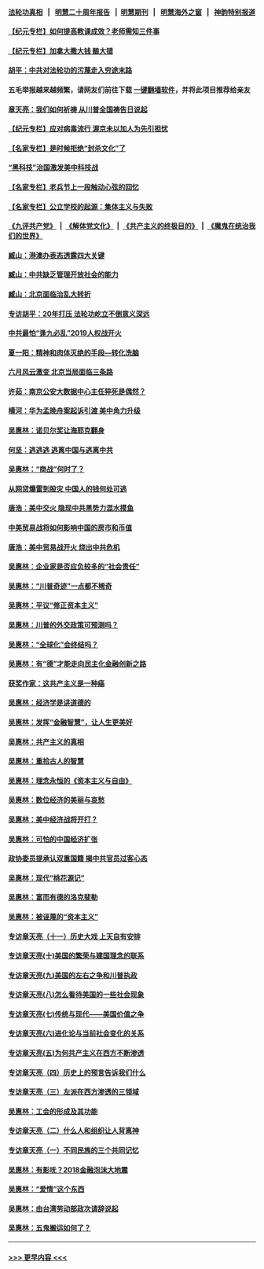 #### [法轮功真相](https://github.com/gfw-breaker/truth/blob/master/README.md?t=0) &nbsp;&nbsp;|&nbsp;&nbsp; [明慧二十周年报告](https://github.com/gfw-breaker/mh-reports/blob/master/README.md?t=0) &nbsp;&nbsp;|&nbsp;&nbsp;[明慧期刊](https://github.com/gfw-breaker/mh-qikan) &nbsp;&nbsp;|&nbsp;&nbsp; [明慧海外之窗](https://github.com/gfw-breaker/mh-news/blob/master/README.md?t=0) &nbsp;&nbsp;|&nbsp;&nbsp; [神韵特别报道](https://github.com/gfw-breaker/mh-news/blob/master/shenyun.md?t=0)
#### [【纪元专栏】如何提高教课成效？老师需知三件事](../pages/nsc423/n12417848.md?t=07070901) 
#### [【纪元专栏】加拿大撒大钱 酿大错](../pages/nsc423/n12406564.md?t=07070901) 
#### [胡平：中共对法轮功的污蔑走入穷途末路](../pages/nsc423/n12266737.md?t=07070901) 
#### 五毛举报越来越频繁，请网友们前往下载 [一键翻墙软件](https://github.com/gfw-breaker/ssr-accounts)，并将此项目推荐给亲友
#### [章天亮：我们如何祈祷 从川普全国祷告日说起](../pages/nsc423/n11944627.md?t=07070901) 
#### [【纪元专栏】应对病毒流行 渥京未以加人为先引担忧](../pages/nsc423/n11875714.md?t=07070901) 
#### [【名家专栏】是时候拒绝“封杀文化”了](../pages/nsc423/n11814093.md?t=07070901) 
#### [“黑科技”治国激发美中科技战](../pages/nsc423/n11638056.md?t=07070901) 
#### [【名家专栏】老兵节上一段触动心弦的回忆](../pages/nsc423/n11646016.md?t=07070901) 
#### [【名家专栏】公立学校的起源：集体主义与失败](../pages/nsc423/n11601833.md?t=07070901) 
#### [《九评共产党》](https://github.com/begood0513/9ping.md/blob/master/README.md) &nbsp;|&nbsp; [《解体党文化》](../../../../jtdwh.md/blob/master/README.md)  &nbsp;|&nbsp; [《共产主义的终极目的》](../../../../gczydzjmd.md/blob/master/README.md) &nbsp;|&nbsp; [《魔鬼在统治我们的世界》](../../../../mgztzwmdsj.md/blob/master/README.md) 
#### [臧山：港澳办表态透露四大关键](../pages/nsc423/n11421628.md?t=07070901) 
#### [臧山：中共缺乏管理开放社会的能力](../pages/nsc423/n11407457.md?t=07070901) 
#### [臧山：北京面临治乱大转折](../pages/nsc423/n11406895.md?t=07070901) 
#### [专访胡平：20年打压 法轮功屹立不倒意义深远](../pages/nsc423/n11398800.md?t=07070901) 
#### [中共最怕“逢九必乱”2019人权战开火](../pages/nsc423/n11385248.md?t=07070901) 
#### [夏一阳：精神和肉体灭绝的手段—转化洗脑](../pages/nsc423/n11368250.md?t=07070901) 
#### [六月风云激变 北京当局面临三条路](../pages/nsc423/n11313668.md?t=07070901) 
#### [许茹：南京公安大数据中心主任猝死是偶然？](../pages/nsc423/n11064744.md?t=07070901) 
#### [横河：华为孟晚舟案起诉引渡 美中角力升级](../pages/nsc423/n11027230.md?t=07070901) 
#### [吴惠林：诺贝尔奖让海耶克翻身](../pages/nsc423/n10890049.md?t=07070901) 
#### [何坚：逃逃逃 逃离中国与逃离中共](../pages/nsc423/n10592891.md?t=07070901) 
#### [吴惠林：“商战”何时了？](../pages/nsc423/n10573558.md?t=07070901) 
#### [从网贷爆雷到股灾 中国人的钱何处可逃](../pages/nsc423/n10572800.md?t=07070901) 
#### [唐浩：美中交火 隐现中共黑势力混水摸鱼](../pages/nsc423/n10544040.md?t=07070901) 
#### [中美贸易战将如何影响中国的房市和币值](../pages/nsc423/n10543697.md?t=07070901) 
#### [唐浩：美中贸易战开火 烧出中共危机](../pages/nsc423/n10540126.md?t=07070901) 
#### [吴惠林：企业家是否应负较多的“社会责任”](../pages/nsc423/n10535022.md?t=07070901) 
#### [吴惠林：“川普奇迹”一点都不稀奇](../pages/nsc423/n10512808.md?t=07070901) 
#### [吴惠林：平议“修正资本主义”](../pages/nsc423/n10495724.md?t=07070901) 
#### [吴惠林：川普的外交政策可预测吗？](../pages/nsc423/n10462387.md?t=07070901) 
#### [吴惠林：“全球化”会终结吗？](../pages/nsc423/n10452838.md?t=07070901) 
#### [吴惠林：有“德”才能走向民主化金融创新之路](../pages/nsc423/n10432292.md?t=07070901) 
#### [获奖作家：这共产主义是一种癌](../pages/nsc423/n10431541.md?t=07070901) 
#### [吴惠林：经济学是讲道德的](../pages/nsc423/n10398014.md?t=07070901) 
#### [吴惠林：发挥“金融智慧”，让人生更美好](../pages/nsc423/n10375019.md?t=07070901) 
#### [吴惠林：共产主义的真相](../pages/nsc423/n10351394.md?t=07070901) 
#### [吴惠林：重拾古人的智慧](../pages/nsc423/n10337691.md?t=07070901) 
#### [吴惠林：理念永恒的《资本主义与自由》](../pages/nsc423/n10316274.md?t=07070901) 
#### [吴惠林：数位经济的美丽与哀愁](../pages/nsc423/n10292946.md?t=07070901) 
#### [吴惠林：美中经济战将开打？](../pages/nsc423/n10258825.md?t=07070901) 
#### [吴惠林：可怕的中国经济扩张](../pages/nsc423/n10219147.md?t=07070901) 
#### [政协委员提承认双重国籍 揭中共官员过客心态](../pages/nsc423/n10208809.md?t=07070901) 
#### [吴惠林：现代“桃花源记”](../pages/nsc423/n10185234.md?t=07070901) 
#### [吴惠林：富而有德的洛克斐勒](../pages/nsc423/n10142264.md?t=07070901) 
#### [吴惠林：被诬蔑的“资本主义”](../pages/nsc423/n10124816.md?t=07070901) 
#### [专访章天亮（十一）历史大戏 上天自有安排](../pages/nsc423/n10094905.md?t=07070901) 
#### [专访章天亮(十)美国的繁荣与建国理念的联系](../pages/nsc423/n10094899.md?t=07070901) 
#### [专访章天亮(九)美国的左右之争和川普执政](../pages/nsc423/n10094889.md?t=07070901) 
#### [专访章天亮(八)怎么看待美国的一些社会现象](../pages/nsc423/n10094857.md?t=07070901) 
#### [专访章天亮(七)传统与现代——美国价值之争](../pages/nsc423/n10093140.md?t=07070901) 
#### [专访章天亮(六)进化论与当前社会变化的关系](../pages/nsc423/n10092036.md?t=07070901) 
#### [专访章天亮(五)为何共产主义在西方不断渗透](../pages/nsc423/n10083620.md?t=07070901) 
#### [专访章天亮（四）历史上的预言告诉我们什么](../pages/nsc423/n10083606.md?t=07070901) 
#### [专访章天亮（三）左派在西方渗透的三领域](../pages/nsc423/n10081115.md?t=07070901) 
#### [吴惠林：工会的形成及其功能](../pages/nsc423/n10080633.md?t=07070901) 
#### [专访章天亮（二）什么人和组织让人背离神](../pages/nsc423/n10076637.md?t=07070901) 
#### [专访章天亮（一）不同民族的三个共同记忆](../pages/nsc423/n10074188.md?t=07070901) 
#### [吴惠林：有影呒？2018金融泡沫大地震](../pages/nsc423/n10040534.md?t=07070901) 
#### [吴惠林：“爱情”这个东西](../pages/nsc423/n10019423.md?t=07070901) 
#### [吴惠林：由台湾劳动部政次请辞说起](../pages/nsc423/n9979679.md?t=07070901) 
#### [吴惠林：五鬼搬运如何了？](../pages/nsc423/n9925338.md?t=07070901) 

----
#### [ >>> 更早内容 <<< ](../indexes/nsc423-earlier.md)
